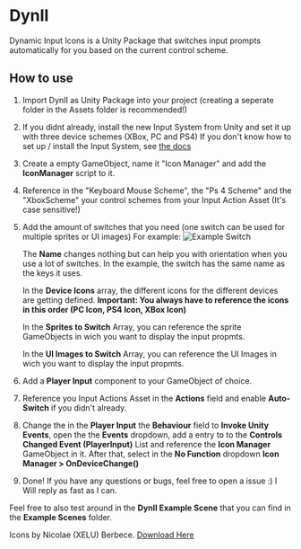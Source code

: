 # DynII
Dynamic Input Icons is a Unity Package that switches input prompts automatically for you based on the current control scheme.


## How to use
1. Import DynII as Unity Package into your project (creating a seperate folder in the Assets folder is recommended!)
2. If you didnt already, install the new Input System from Unity and set it up with three device schemes (XBox, PC and PS4) If you don't know how to set up / install the Input System, see [the docs](https://docs.unity3d.com/Packages/com.unity.inputsystem@1.0/manual/Installation.html)
3. Create a empty GameObject, name it "Icon Manager" and add the **IconManager** script to it.
4. Reference in the "Keyboard Mouse Scheme", the "Ps 4 Scheme" and the "XboxScheme" your control schemes from your Input Action Asset (It's case sensitive!)
5. Add the amount of switches that you need (one switch can be used for multiple sprites or UI images) For example:
   ![Example Switch](https://otto-spaude.me/gh-media/dynii_01.png)
   
   The **Name** changes nothing but can help you with orientation when you use a lot of switches. In the example, the switch has the same name as the keys it uses.
   
   In the **Device Icons** array, the different icons for the different devices are getting defined. **Important: You always have to reference the icons in this order (PC Icon, PS4 Icon, XBox Icon)**
   
   In the **Sprites to Switch** Array, you can reference the sprite GameObjects in wich you want to display the input propmts.
   
   In the **UI Images to Switch** Array, you can reference the UI Images in wich you want to display the input propmts.
6. Add a **Player Input** component to your GameObject of choice.
7. Reference you Input Actions Asset in the **Actions** field and enable **Auto-Switch** if you didn't already.
8. Change the in the **Player Input** the **Behaviour** field to **Invoke Unity Events**, open the the **Events** dropdown, add a entry to to the **Controls Changed Event (PlayerInput)** List and reference the **Icon Manager** GameObject in it. After that, select in the **No Function** dropdown **Icon Manager > OnDeviceChange()**
9. Done! If you have any questions or bugs, feel free to open a issue :) I Will reply as fast as I can.



Feel free to also test around in the **DynII Example Scene** that you can find in the **Example Scenes** folder.

Icons by Nicolae (XELU) Berbece. [Download Here](https://thoseawesomeguys.com/prompts/)
